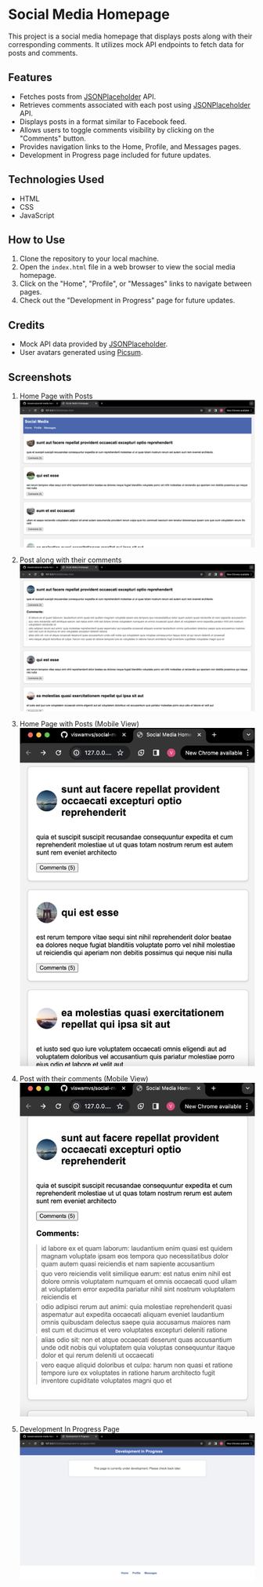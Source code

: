 # Social Media Homepage

This project is a social media homepage that displays posts along with their corresponding comments. It utilizes mock API endpoints to fetch data for posts and comments.

## Features

- Fetches posts from [JSONPlaceholder](https://jsonplaceholder.typicode.com/posts) API.
- Retrieves comments associated with each post using [JSONPlaceholder](https://jsonplaceholder.typicode.com/comments?postId={postId}) API.
- Displays posts in a format similar to Facebook feed.
- Allows users to toggle comments visibility by clicking on the "Comments" button.
- Provides navigation links to the Home, Profile, and Messages pages.
- Development in Progress page included for future updates.

## Technologies Used

- HTML
- CSS
- JavaScript

## How to Use

1. Clone the repository to your local machine.
2. Open the `index.html` file in a web browser to view the social media homepage.
3. Click on the "Home", "Profile", or "Messages" links to navigate between pages.
4. Check out the "Development in Progress" page for future updates.

## Credits

- Mock API data provided by [JSONPlaceholder](https://jsonplaceholder.typicode.com/).
- User avatars generated using [Picsum](https://picsum.photos/).

## Screenshots

1. Home Page with Posts
![Home Page with Posts](https://github.com/viswamvs/social-media-homepage/blob/master/images/home%20page.png)

2. Post along with their comments
![Post along with their comments](https://github.com/viswamvs/social-media-homepage/blob/master/images/post%20with%20comments.png)

3. Home Page with Posts (Mobile View)
![Home page with posts (mobile view)](https://github.com/viswamvs/social-media-homepage/blob/master/images/posts%20mobile%20view.png)

4. Post with their comments (Mobile View)
![Post with their comments (mobile view)](https://github.com/viswamvs/social-media-homepage/blob/master/images/post%20with%20comments%20(mobile%20View).png)

5. Development In Progress Page
![development-in-progress page](https://github.com/viswamvs/social-media-homepage/blob/master/images/development-in-progress%20page.png)
